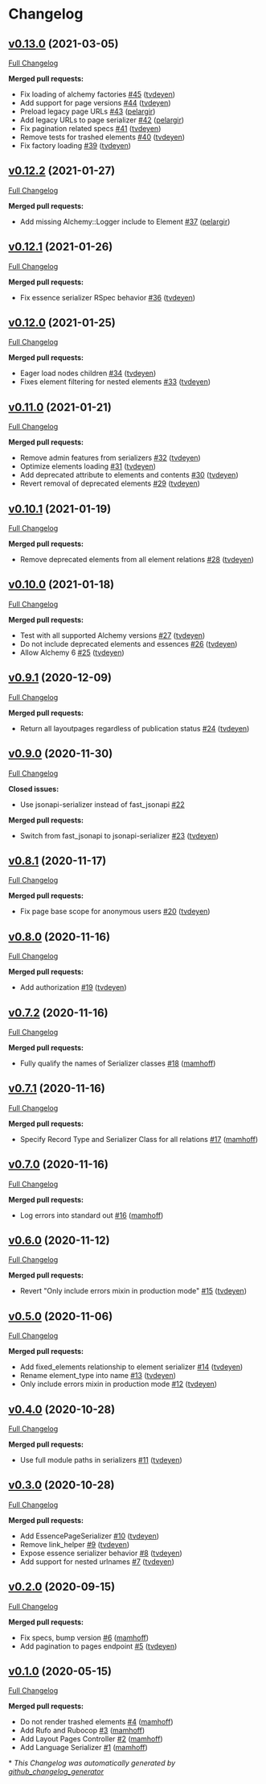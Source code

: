 # Changelog

## [v0.13.0](https://github.com/AlchemyCMS/alchemy-json_api/tree/v0.13.0) (2021-03-05)

[Full Changelog](https://github.com/AlchemyCMS/alchemy-json_api/compare/v0.12.2...v0.13.0)

**Merged pull requests:**

- Fix loading of alchemy factories [\#45](https://github.com/AlchemyCMS/alchemy-json_api/pull/45) ([tvdeyen](https://github.com/tvdeyen))
- Add support for page versions [\#44](https://github.com/AlchemyCMS/alchemy-json_api/pull/44) ([tvdeyen](https://github.com/tvdeyen))
- Preload legacy page URLs [\#43](https://github.com/AlchemyCMS/alchemy-json_api/pull/43) ([pelargir](https://github.com/pelargir))
- Add legacy URLs to page serializer [\#42](https://github.com/AlchemyCMS/alchemy-json_api/pull/42) ([pelargir](https://github.com/pelargir))
- Fix pagination related specs [\#41](https://github.com/AlchemyCMS/alchemy-json_api/pull/41) ([tvdeyen](https://github.com/tvdeyen))
- Remove tests for trashed elements [\#40](https://github.com/AlchemyCMS/alchemy-json_api/pull/40) ([tvdeyen](https://github.com/tvdeyen))
- Fix factory loading [\#39](https://github.com/AlchemyCMS/alchemy-json_api/pull/39) ([tvdeyen](https://github.com/tvdeyen))

## [v0.12.2](https://github.com/AlchemyCMS/alchemy-json_api/tree/v0.12.2) (2021-01-27)

[Full Changelog](https://github.com/AlchemyCMS/alchemy-json_api/compare/v0.12.1...v0.12.2)

**Merged pull requests:**

- Add missing Alchemy::Logger include to Element [\#37](https://github.com/AlchemyCMS/alchemy-json_api/pull/37) ([pelargir](https://github.com/pelargir))

## [v0.12.1](https://github.com/AlchemyCMS/alchemy-json_api/tree/v0.12.1) (2021-01-26)

[Full Changelog](https://github.com/AlchemyCMS/alchemy-json_api/compare/v0.12.0...v0.12.1)

**Merged pull requests:**

- Fix essence serializer RSpec behavior [\#36](https://github.com/AlchemyCMS/alchemy-json_api/pull/36) ([tvdeyen](https://github.com/tvdeyen))

## [v0.12.0](https://github.com/AlchemyCMS/alchemy-json_api/tree/v0.12.0) (2021-01-25)

[Full Changelog](https://github.com/AlchemyCMS/alchemy-json_api/compare/v0.11.0...v0.12.0)

**Merged pull requests:**

- Eager load nodes children [\#34](https://github.com/AlchemyCMS/alchemy-json_api/pull/34) ([tvdeyen](https://github.com/tvdeyen))
- Fixes element filtering for nested elements [\#33](https://github.com/AlchemyCMS/alchemy-json_api/pull/33) ([tvdeyen](https://github.com/tvdeyen))

## [v0.11.0](https://github.com/AlchemyCMS/alchemy-json_api/tree/v0.11.0) (2021-01-21)

[Full Changelog](https://github.com/AlchemyCMS/alchemy-json_api/compare/v0.10.1...v0.11.0)

**Merged pull requests:**

- Remove admin features from serializers [\#32](https://github.com/AlchemyCMS/alchemy-json_api/pull/32) ([tvdeyen](https://github.com/tvdeyen))
- Optimize elements loading [\#31](https://github.com/AlchemyCMS/alchemy-json_api/pull/31) ([tvdeyen](https://github.com/tvdeyen))
- Add deprecated attribute to elements and contents [\#30](https://github.com/AlchemyCMS/alchemy-json_api/pull/30) ([tvdeyen](https://github.com/tvdeyen))
- Revert removal of deprecated elements [\#29](https://github.com/AlchemyCMS/alchemy-json_api/pull/29) ([tvdeyen](https://github.com/tvdeyen))

## [v0.10.1](https://github.com/AlchemyCMS/alchemy-json_api/tree/v0.10.1) (2021-01-19)

[Full Changelog](https://github.com/AlchemyCMS/alchemy-json_api/compare/v0.10.0...v0.10.1)

**Merged pull requests:**

- Remove deprecated elements from all element relations [\#28](https://github.com/AlchemyCMS/alchemy-json_api/pull/28) ([tvdeyen](https://github.com/tvdeyen))

## [v0.10.0](https://github.com/AlchemyCMS/alchemy-json_api/tree/v0.10.0) (2021-01-18)

[Full Changelog](https://github.com/AlchemyCMS/alchemy-json_api/compare/v0.9.1...v0.10.0)

**Merged pull requests:**

- Test with all supported Alchemy versions [\#27](https://github.com/AlchemyCMS/alchemy-json_api/pull/27) ([tvdeyen](https://github.com/tvdeyen))
- Do not include deprecated elements and essences [\#26](https://github.com/AlchemyCMS/alchemy-json_api/pull/26) ([tvdeyen](https://github.com/tvdeyen))
- Allow Alchemy 6 [\#25](https://github.com/AlchemyCMS/alchemy-json_api/pull/25) ([tvdeyen](https://github.com/tvdeyen))

## [v0.9.1](https://github.com/AlchemyCMS/alchemy-json_api/tree/v0.9.1) (2020-12-09)

[Full Changelog](https://github.com/AlchemyCMS/alchemy-json_api/compare/v0.9.0...v0.9.1)

**Merged pull requests:**

- Return all layoutpages regardless of publication status [\#24](https://github.com/AlchemyCMS/alchemy-json_api/pull/24) ([tvdeyen](https://github.com/tvdeyen))

## [v0.9.0](https://github.com/AlchemyCMS/alchemy-json_api/tree/v0.9.0) (2020-11-30)

[Full Changelog](https://github.com/AlchemyCMS/alchemy-json_api/compare/v0.8.1...v0.9.0)

**Closed issues:**

- Use jsonapi-serializer instead of fast\_jsonapi [\#22](https://github.com/AlchemyCMS/alchemy-json_api/issues/22)

**Merged pull requests:**

- Switch from fast\_jsonapi to jsonapi-serializer [\#23](https://github.com/AlchemyCMS/alchemy-json_api/pull/23) ([tvdeyen](https://github.com/tvdeyen))

## [v0.8.1](https://github.com/AlchemyCMS/alchemy-json_api/tree/v0.8.1) (2020-11-17)

[Full Changelog](https://github.com/AlchemyCMS/alchemy-json_api/compare/v0.8.0...v0.8.1)

**Merged pull requests:**

- Fix page base scope for anonymous users [\#20](https://github.com/AlchemyCMS/alchemy-json_api/pull/20) ([tvdeyen](https://github.com/tvdeyen))

## [v0.8.0](https://github.com/AlchemyCMS/alchemy-json_api/tree/v0.8.0) (2020-11-16)

[Full Changelog](https://github.com/AlchemyCMS/alchemy-json_api/compare/v0.7.2...v0.8.0)

**Merged pull requests:**

- Add authorization [\#19](https://github.com/AlchemyCMS/alchemy-json_api/pull/19) ([tvdeyen](https://github.com/tvdeyen))

## [v0.7.2](https://github.com/AlchemyCMS/alchemy-json_api/tree/v0.7.2) (2020-11-16)

[Full Changelog](https://github.com/AlchemyCMS/alchemy-json_api/compare/v0.7.1...v0.7.2)

**Merged pull requests:**

- Fully qualify the names of Serializer classes [\#18](https://github.com/AlchemyCMS/alchemy-json_api/pull/18) ([mamhoff](https://github.com/mamhoff))

## [v0.7.1](https://github.com/AlchemyCMS/alchemy-json_api/tree/v0.7.1) (2020-11-16)

[Full Changelog](https://github.com/AlchemyCMS/alchemy-json_api/compare/v0.7.0...v0.7.1)

**Merged pull requests:**

- Specify Record Type and Serializer Class for all relations [\#17](https://github.com/AlchemyCMS/alchemy-json_api/pull/17) ([mamhoff](https://github.com/mamhoff))

## [v0.7.0](https://github.com/AlchemyCMS/alchemy-json_api/tree/v0.7.0) (2020-11-16)

[Full Changelog](https://github.com/AlchemyCMS/alchemy-json_api/compare/v0.6.0...v0.7.0)

**Merged pull requests:**

- Log errors into standard out [\#16](https://github.com/AlchemyCMS/alchemy-json_api/pull/16) ([mamhoff](https://github.com/mamhoff))

## [v0.6.0](https://github.com/AlchemyCMS/alchemy-json_api/tree/v0.6.0) (2020-11-12)

[Full Changelog](https://github.com/AlchemyCMS/alchemy-json_api/compare/v0.5.0...v0.6.0)

**Merged pull requests:**

- Revert "Only include errors mixin in production mode" [\#15](https://github.com/AlchemyCMS/alchemy-json_api/pull/15) ([tvdeyen](https://github.com/tvdeyen))

## [v0.5.0](https://github.com/AlchemyCMS/alchemy-json_api/tree/v0.5.0) (2020-11-06)

[Full Changelog](https://github.com/AlchemyCMS/alchemy-json_api/compare/v0.4.0...v0.5.0)

**Merged pull requests:**

- Add fixed\_elements relationship to element serializer [\#14](https://github.com/AlchemyCMS/alchemy-json_api/pull/14) ([tvdeyen](https://github.com/tvdeyen))
- Rename element\_type into name [\#13](https://github.com/AlchemyCMS/alchemy-json_api/pull/13) ([tvdeyen](https://github.com/tvdeyen))
- Only include errors mixin in production mode [\#12](https://github.com/AlchemyCMS/alchemy-json_api/pull/12) ([tvdeyen](https://github.com/tvdeyen))

## [v0.4.0](https://github.com/AlchemyCMS/alchemy-json_api/tree/v0.4.0) (2020-10-28)

[Full Changelog](https://github.com/AlchemyCMS/alchemy-json_api/compare/v0.3.0...v0.4.0)

**Merged pull requests:**

- Use full module paths in serializers [\#11](https://github.com/AlchemyCMS/alchemy-json_api/pull/11) ([tvdeyen](https://github.com/tvdeyen))

## [v0.3.0](https://github.com/AlchemyCMS/alchemy-json_api/tree/v0.3.0) (2020-10-28)

[Full Changelog](https://github.com/AlchemyCMS/alchemy-json_api/compare/v0.2.0...v0.3.0)

**Merged pull requests:**

- Add EssencePageSerializer [\#10](https://github.com/AlchemyCMS/alchemy-json_api/pull/10) ([tvdeyen](https://github.com/tvdeyen))
- Remove link\_helper [\#9](https://github.com/AlchemyCMS/alchemy-json_api/pull/9) ([tvdeyen](https://github.com/tvdeyen))
- Expose essence serializer behavior [\#8](https://github.com/AlchemyCMS/alchemy-json_api/pull/8) ([tvdeyen](https://github.com/tvdeyen))
- Add support for nested urlnames [\#7](https://github.com/AlchemyCMS/alchemy-json_api/pull/7) ([tvdeyen](https://github.com/tvdeyen))

## [v0.2.0](https://github.com/AlchemyCMS/alchemy-json_api/tree/v0.2.0) (2020-09-15)

[Full Changelog](https://github.com/AlchemyCMS/alchemy-json_api/compare/v0.1.0...v0.2.0)

**Merged pull requests:**

- Fix specs, bump version [\#6](https://github.com/AlchemyCMS/alchemy-json_api/pull/6) ([mamhoff](https://github.com/mamhoff))
- Add pagination to pages endpoint [\#5](https://github.com/AlchemyCMS/alchemy-json_api/pull/5) ([tvdeyen](https://github.com/tvdeyen))

## [v0.1.0](https://github.com/AlchemyCMS/alchemy-json_api/tree/v0.1.0) (2020-05-15)

[Full Changelog](https://github.com/AlchemyCMS/alchemy-json_api/compare/f51e01b16ad44b372edbaf983b041b6b6ed383b6...v0.1.0)

**Merged pull requests:**

- Do not render trashed elements [\#4](https://github.com/AlchemyCMS/alchemy-json_api/pull/4) ([mamhoff](https://github.com/mamhoff))
- Add Rufo and Rubocop [\#3](https://github.com/AlchemyCMS/alchemy-json_api/pull/3) ([mamhoff](https://github.com/mamhoff))
- Add Layout Pages Controller [\#2](https://github.com/AlchemyCMS/alchemy-json_api/pull/2) ([mamhoff](https://github.com/mamhoff))
- Add Language Serializer [\#1](https://github.com/AlchemyCMS/alchemy-json_api/pull/1) ([mamhoff](https://github.com/mamhoff))



\* *This Changelog was automatically generated by [github_changelog_generator](https://github.com/github-changelog-generator/github-changelog-generator)*
